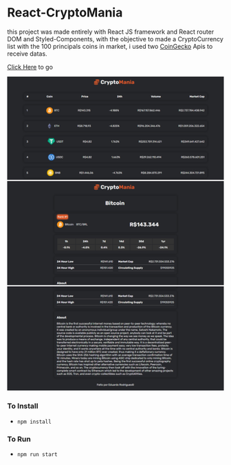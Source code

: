 # React-CryptoMania

this project was made entirely with React JS framework and React router DOM and Styled-Components, with the objective to made a CryptoCurrency list with the 100 principals coins in market, i used two [CoinGecko](https://www.coingecko.com) Apis to receive datas.

[Click Here](https://crypto-mania-edr.netlify.app) to go

![App Images](/src/assets/1.png) 
![App Images](/src/assets/2.png) 
![App Images](/src/assets/3.png) 









### To Install
- `npm install`

### To Run
- `npm run start`
